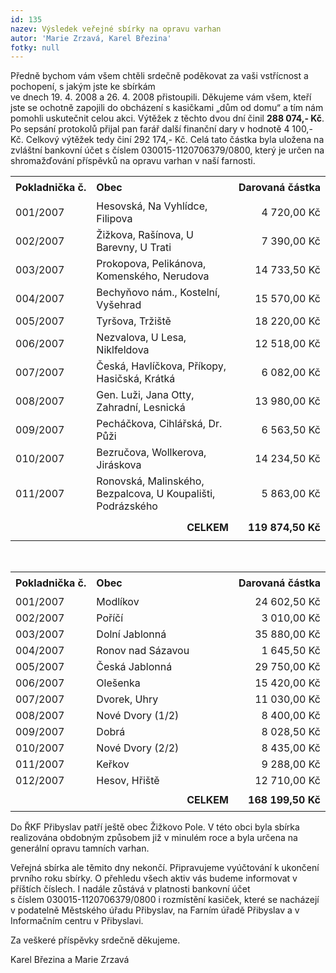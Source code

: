 ```yaml
---
id: 135
nazev: Výsledek veřejné sbírky na opravu varhan
autor: 'Marie Zrzavá, Karel Březina'
fotky: null
---
```

<!-- Generated by XStandard version 2.0.0.0 on 2008-04-30T17:36:28 -->

<p>Předně bychom vám všem chtěli srdečně poděkovat za vaši vstřícnost a pochopení, s jakým jste ke sbírkám <br />ve dnech 19. 4. 2008 a 26. 4. 2008 přistoupili. Děkujeme vám všem, kteří jste se ochotně zapojili do obcházení s kasičkami „dům od domu“ a tím nám pomohli uskutečnit celou akci. Výtěžek z těchto dvou dní činil <strong>288 074,- Kč</strong>. Po sepsání protokolů přijal pan farář další finanční dary v hodnotě 4 100,- Kč. Celkový výtěžek tedy činí 292 174,- Kč. Celá tato částka byla uložena na zvláštní bankovní účet s číslem 030015-1120706379/0800, který je určen na shromažďování příspěvků na opravu varhan v naší farnosti.</p>
<table border="0" cellpadding="0" cellspacing="0" id="sb1" style="border-collapse: collapse;" width="550">
	<colgroup>
		<col />
		<col style="width: 329pt;" />
		<col />
	</colgroup>
	<tbody>
		<tr height="35" style="height: 26.25pt;">
			<td class="xl69" height="35" style="height: 26.25pt;"><strong>Pokladnička č.</strong></td>
			<td class="xl69" style="border-left: medium none;"><strong>Obec</strong></td>
			<td class="xl70" style="border-left: medium none;"><strong>Darovaná částka</strong></td>
		</tr>
		<tr height="25" style="height: 18.75pt;">
			<td class="xl72" height="25" style="border-top: medium none; height: 18.75pt;">001/2007</td>
			<td class="xl73" style="border-top: medium none; border-left: medium none;">Hesovská, Na Vyhlídce, Filipova</td>
			<td align="right" class="xl74" style="border-top: medium none; border-left: medium none;">4 720,00 Kč</td>
		</tr>
		<tr height="25" style="height: 18.75pt;">
			<td class="xl72" height="25" style="border-top: medium none; height: 18.75pt;">002/2007</td>
			<td class="xl73" style="border-top: medium none; border-left: medium none;">Žižkova, Rašínova, U Barevny, U Trati</td>
			<td align="right" class="xl74" style="border-top: medium none; border-left: medium none;">7 390,00 Kč</td>
		</tr>
		<tr height="25" style="height: 18.75pt;">
			<td class="xl72" height="25" style="border-top: medium none; height: 18.75pt;">003/2007</td>
			<td class="xl73" style="border-top: medium none; border-left: medium none;">Prokopova, Pelikánova, Komenského, Nerudova</td>
			<td align="right" class="xl74" style="border-top: medium none; border-left: medium none;">14 733,50 Kč</td>
		</tr>
		<tr height="25" style="height: 18.75pt;">
			<td class="xl72" height="25" style="border-top: medium none; height: 18.75pt;">004/2007</td>
			<td class="xl73" style="border-top: medium none; border-left: medium none;">Bechyňovo nám., Kostelní, Vyšehrad</td>
			<td align="right" class="xl74" style="border-top: medium none; border-left: medium none;">15 570,00 Kč</td>
		</tr>
		<tr height="25" style="height: 18.75pt;">
			<td class="xl72" height="25" style="border-top: medium none; height: 18.75pt;">005/2007</td>
			<td class="xl73" style="border-top: medium none; border-left: medium none;">Tyršova, Tržiště</td>
			<td align="right" class="xl74" style="border-top: medium none; border-left: medium none;">18 220,00 Kč</td>
		</tr>
		<tr height="25" style="height: 18.75pt;">
			<td class="xl72" height="25" style="border-top: medium none; height: 18.75pt;">006/2007</td>
			<td class="xl73" style="border-top: medium none; border-left: medium none;">Nezvalova, U Lesa, Niklfeldova</td>
			<td align="right" class="xl74" style="border-top: medium none; border-left: medium none;">12 518,00 Kč</td>
		</tr>
		<tr height="25" style="height: 18.75pt;">
			<td class="xl72" height="25" style="border-top: medium none; height: 18.75pt;">007/2007</td>
			<td class="xl73" style="border-top: medium none; border-left: medium none;">Česká, Havlíčkova, Příkopy, Hasičská, Krátká</td>
			<td align="right" class="xl74" style="border-top: medium none; border-left: medium none;">6 082,00 Kč</td>
		</tr>
		<tr height="25" style="height: 18.75pt;">
			<td class="xl72" height="25" style="border-top: medium none; height: 18.75pt;">008/2007</td>
			<td class="xl73" style="border-top: medium none; border-left: medium none;">Gen. Luži, Jana Otty, Zahradní, Lesnická</td>
			<td align="right" class="xl74" style="border-top: medium none; border-left: medium none;">13 980,00 Kč</td>
		</tr>
		<tr height="25" style="height: 18.75pt;">
			<td class="xl72" height="25" style="border-top: medium none; height: 18.75pt;">009/2007</td>
			<td class="xl73" style="border-top: medium none; border-left: medium none;">Pecháčkova, Cihlářská, Dr. Půži</td>
			<td align="right" class="xl74" style="border-top: medium none; border-left: medium none;">6 563,50 Kč</td>
		</tr>
		<tr height="25" style="height: 18.75pt;">
			<td class="xl72" height="25" style="border-top: medium none; height: 18.75pt;">010/2007</td>
			<td class="xl73" style="border-top: medium none; border-left: medium none;">Bezručova, Wollkerova, Jiráskova</td>
			<td align="right" class="xl74" style="border-top: medium none; border-left: medium none;">14 234,50 Kč</td>
		</tr>
		<tr height="25" style="height: 18.75pt;">
			<td class="xl76" height="25" style="border-top: medium none; height: 18.75pt;">011/2007</td>
			<td class="xl77" style="border-top: medium none; border-left: medium none;">Ronovská, Malinského, Bezpalcova, U Koupališti, Podrázského</td>
			<td align="right" class="xl78" style="border-top: medium none; border-left: medium none;">5 863,00 Kč</td>
		</tr>
		<tr height="42" style="height: 31.5pt;">
			<td class="xl79" height="42" style="height: 31.5pt;"> </td>
			<td align="right" class="xl80"><strong>CELKEM</strong></td>
			<td align="right" class="xl81"><strong>119 874,50 Kč</strong></td>
		</tr>
	</tbody>
</table>
<p><br /></p>
<table border="0" cellpadding="0" cellspacing="0" id="sb2" style="border-collapse: collapse;" width="550">
	<colgroup>
		<col />
		<col style="width: 329pt;" />
		<col />
	</colgroup>
	<tbody>
		<tr height="35" style="height: 26.25pt;">
			<td class="xl69" height="35" style="height: 26.25pt;"><strong>Pokladnička č.</strong></td>
			<td class="xl69" style="border-left: medium none;"><strong>Obec</strong></td>
			<td class="xl70" style="border-left: medium none;"><strong>Darovaná částka</strong></td>
		</tr>
		<tr height="25" style="height: 18.75pt;">
			<td class="xl71" height="25" style="border-top: medium none; height: 18.75pt;">001/2007</td>
			<td class="xl72" style="border-top: medium none; border-left: medium none;">Modlíkov</td>
			<td align="right" class="xl80" style="border-top: medium none; border-left: medium none;">24 602,50 Kč</td>
		</tr>
		<tr height="25" style="height: 18.75pt;">
			<td class="xl71" height="25" style="border-top: medium none; height: 18.75pt;">002/2007</td>
			<td class="xl72" style="border-top: medium none; border-left: medium none;">Poříčí</td>
			<td align="right" class="xl81" style="border-top: medium none; border-left: medium none;">3 010,00 Kč</td>
		</tr>
		<tr height="25" style="height: 18.75pt;">
			<td class="xl71" height="25" style="border-top: medium none; height: 18.75pt;">003/2007</td>
			<td class="xl72" style="border-top: medium none; border-left: medium none;">Dolní Jablonná</td>
			<td align="right" class="xl81" style="border-top: medium none; border-left: medium none;">35 880,00 Kč</td>
		</tr>
		<tr height="25" style="height: 18.75pt;">
			<td class="xl71" height="25" style="border-top: medium none; height: 18.75pt;">004/2007</td>
			<td class="xl72" style="border-top: medium none; border-left: medium none;">Ronov nad Sázavou</td>
			<td align="right" class="xl82" style="border-top: medium none; border-left: medium none;">1 645,50 Kč</td>
		</tr>
		<tr height="25" style="height: 18.75pt;">
			<td class="xl71" height="25" style="border-top: medium none; height: 18.75pt;">005/2007</td>
			<td class="xl72" style="border-top: medium none; border-left: medium none;">Česká Jablonná</td>
			<td align="right" class="xl81" style="border-top: medium none; border-left: medium none;">29 750,00 Kč</td>
		</tr>
		<tr height="25" style="height: 18.75pt;">
			<td class="xl71" height="25" style="border-top: medium none; height: 18.75pt;">006/2007</td>
			<td class="xl72" style="border-top: medium none; border-left: medium none;">Olešenka</td>
			<td align="right" class="xl81" style="border-top: medium none; border-left: medium none;">15 420,00 Kč</td>
		</tr>
		<tr height="25" style="height: 18.75pt;">
			<td class="xl71" height="25" style="border-top: medium none; height: 18.75pt;">007/2007</td>
			<td class="xl72" style="border-top: medium none; border-left: medium none;">Dvorek, Uhry</td>
			<td align="right" class="xl82" style="border-top: medium none; border-left: medium none;">11 030,00 Kč</td>
		</tr>
		<tr height="25" style="height: 18.75pt;">
			<td class="xl71" height="25" style="border-top: medium none; height: 18.75pt;">008/2007</td>
			<td class="xl72" style="border-top: medium none; border-left: medium none;">Nové Dvory (1/2)</td>
			<td align="right" class="xl81" style="border-top: medium none; border-left: medium none;">8 400,00 Kč</td>
		</tr>
		<tr height="25" style="height: 18.75pt;">
			<td class="xl71" height="25" style="border-top: medium none; height: 18.75pt;">009/2007</td>
			<td class="xl72" style="border-top: medium none; border-left: medium none;">Dobrá</td>
			<td align="right" class="xl81" style="border-top: medium none; border-left: medium none;">8 028,50 Kč</td>
		</tr>
		<tr height="25" style="height: 18.75pt;">
			<td class="xl71" height="25" style="border-top: medium none; height: 18.75pt;">010/2007</td>
			<td class="xl72" style="border-top: medium none; border-left: medium none;">Nové Dvory (2/2)</td>
			<td align="right" class="xl82" style="border-top: medium none; border-left: medium none;">8 435,00 Kč</td>
		</tr>
		<tr height="25" style="height: 18.75pt;">
			<td class="xl71" height="25" style="border-top: medium none; height: 18.75pt;">011/2007</td>
			<td class="xl72" style="border-top: medium none; border-left: medium none;">Keřkov</td>
			<td align="right" class="xl81" style="border-top: medium none; border-left: medium none;">9 288,00 Kč</td>
		</tr>
		<tr height="25" style="height: 18.75pt;">
			<td class="xl74" height="25" style="border-top: medium none; height: 18.75pt;">012/2007</td>
			<td class="xl75" style="border-top: medium none; border-left: medium none;">Hesov, Hřiště</td>
			<td align="right" class="xl83" style="border-top: medium none; border-left: medium none;">12 710,00 Kč</td>
		</tr>
		<tr height="36" style="height: 27pt;">
			<td class="xl76" height="36" style="height: 27pt;"> </td>
			<td align="right" class="xl77"><strong>CELKEM</strong></td>
			<td align="right" class="xl84"><strong>168 199,50 Kč</strong></td>
		</tr>
	</tbody>
</table>
<p>Do ŘKF Přibyslav patří ještě obec Žižkovo Pole. V této obci byla sbírka realizována obdobným způsobem již v minulém roce a byla určena na generální opravu tamních varhan.</p>
<p>Veřejná sbírka ale těmito dny nekončí. Připravujeme vyúčtování k ukončení prvního roku sbírky. O přehledu všech aktiv vás budeme informovat v příštích číslech. I nadále zůstává v platnosti bankovní účet <br />s číslem 030015-1120706379/0800 i rozmístění kasiček, které se nacházejí v podatelně Městského úřadu Přibyslav, na Farním úřadě Přibyslav a v Informačním centru v Přibyslavi.</p>
<p>Za veškeré příspěvky srdečně děkujeme.</p>
<p>Karel Březina a Marie Zrzavá<br /></p>
<script type="text/javascript"><![CDATA[
function stripeTable(t) {
   var i, odd = true;
   for (i=0; i<t.rows.length; i++) {
      t.rows[i].className += odd ? ' tr1' : ' tr2';
      //alert(t.rows[i].cells[0].rowSpan);
      var rows = t.rows[i].cells[0].rowSpan;
      if(rows>1)
      {
      	for(j=1; j<rows; j++)
      	{
      		i++;
      		t.rows[i].className += odd ? ' tr1' : ' tr2';
      	}
      	//i += t.rows[i].cells[0].rowSpan - 1;
      	//alert("rs:" + t.rows[i].cells[0].rowSpan + " i:" + i);
      }
      odd = !odd;
   }
}
var t1 = document.getElementById("sb1");
stripeTable(t1);
var t2 = document.getElementById("sb2");
stripeTable(t2);

]]></script>
